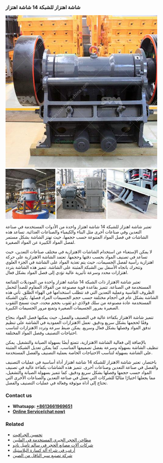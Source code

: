 <h3>شاشة اهتزاز للشبكة 14 شاشة اهتزاز</h3><img src='1701852321.jpg' alt=''><p>تعتبر شاشة اهتزاز للشبكة 14 شاشة اهتزاز واحدة من الأدوات المستخدمة في صناعة التعدين وفي صناعات أخرى مثل البناء والكيمياء والصناعات الغذائية. تساعد هذه الشاشات في فصل المواد المتنوعة حسب حجمها، حيث تهتز الشاشة بشكل مستمر لفصل المواد الكبيرة عن المواد الصغيرة.</p><p>لا يمكن الإستغناء عن استخدام الشاشات الاهتزازية في مختلف صناعات التعدين، حيث تساعد في تصنيف المواد بحسب دقتها وحجمها. تعتمد الشاشة الاهتزازية على حركة اهتزازية رأسية لفصل الجسيمات، حيث يتم تغذية المواد على الشاشة في الجزء العلوي وتتحرك باتجاه الأسفل بين الشبكة المثبتة على الشاشة. تتميز هذه الشاشة بتردد اهتزازات محدد وسرعة تأثيرية عالية تؤدي إلى فصل المواد بشكل فعال.</p><p>تعتبر شاشة الاهتزاز ذات الشبكة 14 شاشة اهتزاز واحدة من الموديلات الشائعة المستخدمة في الصناعة. تتميز بقاعدة قوية مصنوعة من الفولاذ المقاوم للصدأ لتحمل الظروف القاسية وعملية التعدين التي قد تتطلب استخدامها في الهواء الطلق. تأتي هذه الشاشة بشكل عام في أحجام مختلفة حسب حجم الجسيمات المراد فصلها. يكون الشبكة المستخدمة عادة مصنوعة من سلك فولاذي ذو ثقوب بحجم محدد، حيث تسمح الثقوب الصغيرة بمرور الجسيمات الصغيرة وتمنع مرور الجسيمات الكبيرة.</p><p>تتميز شاشة الاهتزاز بكفاءة عالية في التصنيف والفصل، حيث يمكنها فصل المواد بنجاح وفقًا لحجمها بشكل سريع ودقيق. تعمل الاهتزازات العمودية في الشاشة على تنظيم تدفق المواد وفصلها بشكل فعال وسريع. يمكن ضبط سرعة وتردد الاهتزازات لتناسب احتياجات التصنيف وفصل المواد المختلفة.</p><p>بالإضافة إلى فعالية الشاشة الاهتزازية، تتمتع أيضًا بسهولة الصيانة والتشغيل. يمكن تنظيف الشاشة بسهولة وسرعة بفضل تصميمها المناسب. كما يمكن تعديل الشبكة المثبتة على الشاشة بسهولة لتناسب الاحتياجات الخاصة بعملية التصنيف والفصل المستخدمة.</p><p>باختصار، تعتبر شاشة الاهتزاز للشبكة 14 شاشة اهتزاز أداة أساسية في عمليات التصنيف والفصل في صناعة التعدين وصناعات أخرى. تتميز هذه الشاشات بكفاءة عالية في تصنيف المواد حسب حجمها وفصلها بشكل سريع ودقيق. كما تتميز بسهولة الصيانة والتشغيل، مما يجعلها اختيارًا مثاليًا للشركات التي تعمل في صناعة التعدين والصناعات الأخرى التي تحتاج إلى أداة موثوقة وفعالة في عمليات التصنيف والفصل.</p><h3>Contact us</h3><ul><li><strong>Whatsapp:&nbsp;<a href="https://wa.me/8613661969651">+8613661969651</a></strong></li><li><a href="https://swt.shibang-china.com/?git&amp;zhl&amp;شاشة اهتزاز للشبكة 14 شاشة اهتزاز"><strong>Online Service(chat now)</strong></a></li></ul><h3>Related</h3><ul><li><a href='تحسين الجرافيت.md'>تحسين الجرافيت</a></li><li><a href='مطاحن الحجر الجيري المستخدمة في الفلبين.md'>مطاحن الحجر الجيري المستخدمة في الفلبين</a></li><li><a href='شركات آلات مصانع الحجر في سالم تاميل نادو.md'>شركات آلات مصانع الحجر في سالم تاميل نادو</a></li><li><a href='أرغب في شراء آلة كسارة البلاستيك.md'>أرغب في شراء آلة كسارة البلاستيك</a></li><li><a href='شركة تصنيع سير الناقل من الصين.md'>شركة تصنيع سير الناقل من الصين</a></li></ul>